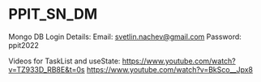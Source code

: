 # PPIT_SN_DM

Mongo DB Login Details:
Email: svetlin.nachev@gmail.com
Password: ppit2022


Videos for TaskList and useState:
https://www.youtube.com/watch?v=TZ933D_RB8E&t=0s
https://www.youtube.com/watch?v=BkSco__Jpx8

